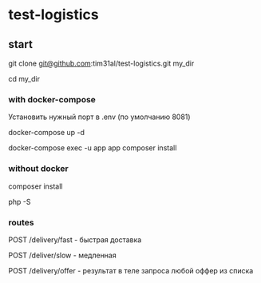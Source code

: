 # test-logistics

## start 

git clone git@github.com:tim31al/test-logistics.git my_dir

cd my_dir

### with docker-compose

Установить нужный порт в .env (по умолчанию 8081)

docker-compose up -d

docker-compose exec -u app app composer install

### without docker

composer install

php -S


### routes
POST /delivery/fast - быстрая доставка

POST /deliver/slow - медленная

POST /delivery/offer - результат
  в теле запроса любой оффер из списка
